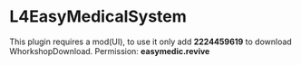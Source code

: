 # L4EasyMedicalSystem
This plugin requires a mod(UI), to use it only add **2224459619** to download WhorkshopDownload. Permission: **easymedic.revive**

